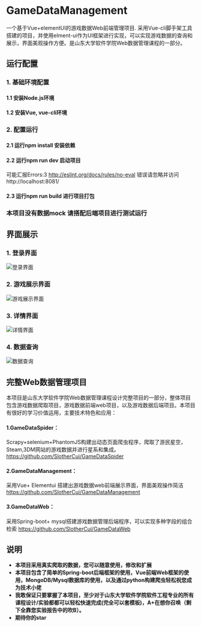 # GameDataManagement
 一个基于Vue+elementUI的游戏数据Web前端管理项目. 采用Vue-cli脚手架工具搭建的项目，并使用elment-ui作为UI框架进行实现，可以实现游戏数据的查询和展示，界面美观操作方便。是山东大学软件学院Web数据管理课程的一部分。
 
## 运行配置
### 1. 基础环境配置
#### 1.1 安装Node.js环境
#### 1.2 安装Vue, vue-cli环境
### 2. 配置运行
#### 2.1 运行npm install 安装依赖
#### 2.2 运行npm run dev 启动项目
可能汇报Errors:3  http://eslint.org/docs/rules/no-eval 错误请忽略并访问http://localhost:8081/
#### 2.3 运行npm run build 进行项目打包

### 本项目没有数据mock 请搭配后端项目进行测试运行

## 界面展示

### 1. 登录界面  
![登录界面](https://github.com/SlotherCui/GameDataManagement/blob/master/showimg/图片1.png)
### 2. 游戏展示界面
![游戏展示界面](https://github.com/SlotherCui/GameDataManagement/blob/master/showimg/图片2.png)
### 3. 详情界面
![详情界面](https://github.com/SlotherCui/GameDataManagement/blob/master/showimg/图片4.png)
### 4. 数据查询
![数据查询](https://github.com/SlotherCui/GameDataManagement/blob/master/showimg/图片3.png)

## 完整Web数据管理项目
本项目是山东大学软件学院Web数据管理课程设计完整项目的一部分，整体项目包含游戏数据爬取项目，游戏数据前端web项目，以及游戏数据后端项目。本项目有很好的学习价值运用，主要技术特色和应用：

#### 1.GameDataSpider：
Scrapy+selenium+PhantomJS构建出动态页面爬虫程序，爬取了游民星空，Steam,3DM网站的游戏数据并进行星系和集成。https://github.com/SlotherCui/GameDataSpider
#### 2.GameDataManagement：
采用Vue+ Elementui 搭建出游戏数据web前端展示界面，界面美观操作简洁 https://github.com/SlotherCui/GameDataManagement
#### 3.GameDataWeb：
采用Spring-boot+ mysql搭建游戏数据管理后端程序，可以实现多种字段的组合检索 https://github.com/SlotherCui/GameDataWeb

## 说明
*  __本项目采用真实爬取的数据，您可以随意使用，修改和扩展__
*  __本项目包含了简单的Spring-boot后端框架的使用，Vue前端Web框架的使用，MongoDB/Mysql数据库的使用，以及通过python构建爬虫轻松祝您成为技术小佬__
*  __我敢保证只要掌握了本项目，至少对于山东大学软件学院软件工程专业的所有课程设计/实验都都可以轻松快速完成(完全可以套模板)，A+在想你召唤（剩下全靠您实验报告中的吹B）。__
*  __期待你的star__
